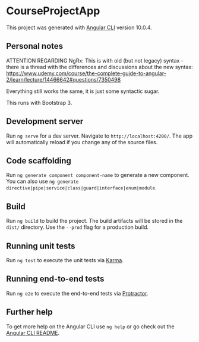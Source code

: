 # CourseProjectApp

This project was generated with [Angular CLI](https://github.com/angular/angular-cli) version 10.0.4.

## Personal notes

ATTENTION REGARDING NgRx:
  This is with old (but not legacy) syntax - there is a thread with the differences and discussions about the new syntax:
  https://www.udemy.com/course/the-complete-guide-to-angular-2/learn/lecture/14466642#questions/7350498

  Everything still works the same, it is just some syntactic sugar.

This runs with Bootstrap 3.

## Development server

Run `ng serve` for a dev server. Navigate to `http://localhost:4200/`. The app will automatically reload if you change any of the source files.

## Code scaffolding

Run `ng generate component component-name` to generate a new component. You can also use `ng generate directive|pipe|service|class|guard|interface|enum|module`.

## Build

Run `ng build` to build the project. The build artifacts will be stored in the `dist/` directory. Use the `--prod` flag for a production build.

## Running unit tests

Run `ng test` to execute the unit tests via [Karma](https://karma-runner.github.io).

## Running end-to-end tests

Run `ng e2e` to execute the end-to-end tests via [Protractor](http://www.protractortest.org/).

## Further help

To get more help on the Angular CLI use `ng help` or go check out the [Angular CLI README](https://github.com/angular/angular-cli/blob/master/README.md).
